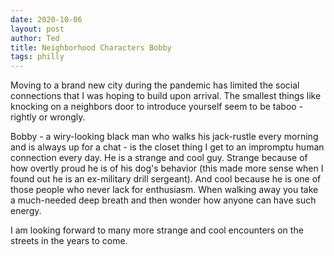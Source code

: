 ```yaml
---
date: 2020-10-06
layout: post
author: Ted
title: Neighborhood Characters Bobby
tags: philly
---
```

Moving to a brand new city during the pandemic has limited the social connections that I was hoping to build upon arrival. The smallest things like knocking on a neighbors door to introduce yourself seem to be taboo - rightly or wrongly.

Bobby - a wiry-looking black man who walks his jack-rustle every morning and is always up for a chat - is the closet thing I get to an impromptu human connection every day. He is a strange and cool guy. Strange because of how overtly proud he is of his dog's behavior (this made more sense when I found out he is an ex-military drill sergeant). And cool because he is one of those people who never lack for enthusiasm. When walking away you take a much-needed deep breath and then wonder how anyone can have such energy.

I am looking forward to many more strange and cool encounters on the streets in the years to come. 
